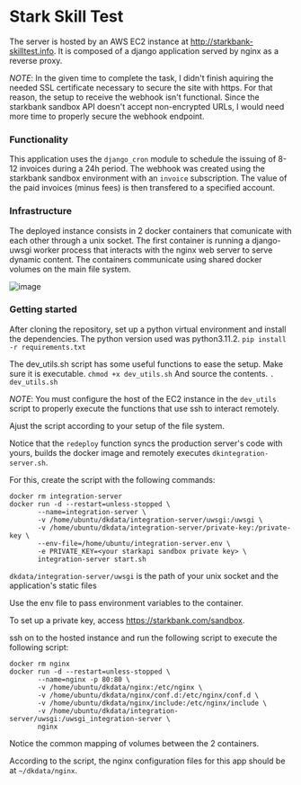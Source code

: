 # Stark Skill Test
The server is hosted by an AWS EC2 instance at http://starkbank-skilltest.info.
It is composed of a django application served by nginx as a reverse proxy.

*NOTE*: In the given time to complete the task, I didn't finish aquiring the needed SSL certificate necessary to secure the site with https. For that reason, the setup to receive the webhook isn't functional. Since the starkbank sandbox API doesn't accept non-encrypted URLs, I would need more time to properly secure the webhook endpoint.

### Functionality
This application uses the `django_cron` module to schedule the issuing of 8-12 invoices during a 24h period.
The webhook was created using the starkbank sandbox environment with an `invoice` subscription. The value of the paid invoices (minus fees) is then transfered to a specified account.

### Infrastructure
The deployed instance consists in 2 docker containers that comunicate with each other through a unix socket. The first container is running a django-uwsgi worker process that interacts with the nginx web server to serve dynamic content. The containers communicate using shared docker volumes on the main file system.

![image](https://github.com/bennymirahy/stark_skilltest/assets/40213163/e23a8ee6-7490-4ff6-a9fc-b3259e98334b)

### Getting started

After cloning the repository, set up a python virtual environment and install the dependencies. The python version used was python3.11.2.
`pip install -r requirements.txt`

The dev_utils.sh script has some useful functions to ease the setup. 
Make sure it is executable.
`chmod +x dev_utils.sh`
And source the contents.
`. dev_utils.sh`

*NOTE*: You must configure the host of the EC2 instance in the `dev_utils` script to properly execute the functions that use ssh to interact remotely.

Ajust the script according to your setup of the file system.

Notice that the `redeploy` function syncs the production server's code with yours, builds the docker image and remotely executes `dkintegration-server.sh`.

For this, create the script with the following commands:

```docker stop integration-server
docker rm integration-server
docker run -d --restart=unless-stopped \
       --name=integration-server \
       -v /home/ubuntu/dkdata/integration-server/uwsgi:/uwsgi \
       -v /home/ubuntu/dkdata/integration-server/private-key:/private-key \
       --env-file=/home/ubuntu/integration-server.env \
       -e PRIVATE_KEY=<your starkapi sandbox private key> \
       integration-server start.sh
 ```
`dkdata/integration-server/uwsgi` is the path of your unix socket and the application's static files

Use the env file to pass environment variables to the container. 

To set up a private key, access https://starkbank.com/sandbox.

ssh on to the hosted instance and run the following script to execute the following script:

```docker stop nginx
docker rm nginx
docker run -d --restart=unless-stopped \
       --name=nginx -p 80:80 \
       -v /home/ubuntu/dkdata/nginx:/etc/nginx \
       -v /home/ubuntu/dkdata/nginx/conf.d:/etc/nginx/conf.d \
       -v /home/ubuntu/dkdata/nginx/include:/etc/nginx/include \
       -v /home/ubuntu/dkdata/integration-server/uwsgi:/uwsgi_integration-server \
       nginx
```

Notice the common mapping of volumes between the 2 containers.

According to the script, the nginx configuration files for this app should be at `~/dkdata/nginx`.

